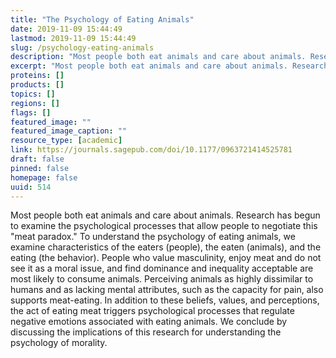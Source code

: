 ```yaml
---
title: "The Psychology of Eating Animals"
date: 2019-11-09 15:44:49
lastmod: 2019-11-09 15:44:49
slug: /psychology-eating-animals
description: "Most people both eat animals and care about animals. Research has begun to examine the psychological processes that allow people to negotiate this “meat paradox.” To understand the psychology of eating animals, we examine characteristics of the eaters (people), the eaten (animals), and the eating (the behavior). People who value masculinity, enjoy meat and do not see it as a moral issue, and find dominance and inequality acceptable are most likely to consume animals."
excerpt: "Most people both eat animals and care about animals. Research has begun to examine the psychological processes that allow people to negotiate this “meat paradox.” To understand the psychology of eating animals, we examine characteristics of the eaters (people), the eaten (animals), and the eating (the behavior). People who value masculinity, enjoy meat and do not see it as a moral issue, and find dominance and inequality acceptable are most likely to consume animals."
proteins: []
products: []
topics: []
regions: []
flags: []
featured_image: ""
featured_image_caption: ""
resource_type: [academic]
link: https://journals.sagepub.com/doi/10.1177/0963721414525781
draft: false
pinned: false
homepage: false
uuid: 514
---
```

Most people both eat animals and care about animals. Research has begun
to examine the psychological processes that allow people to negotiate
this "meat paradox." To understand the psychology of eating animals, we
examine characteristics of the eaters (people), the eaten (animals), and
the eating (the behavior). People who value masculinity, enjoy meat and
do not see it as a moral issue, and find dominance and inequality
acceptable are most likely to consume animals. Perceiving animals as
highly dissimilar to humans and as lacking mental attributes, such as
the capacity for pain, also supports meat-eating. In addition to these
beliefs, values, and perceptions, the act of eating meat triggers
psychological processes that regulate negative emotions associated with
eating animals. We conclude by discussing the implications of this
research for understanding the psychology of morality.
